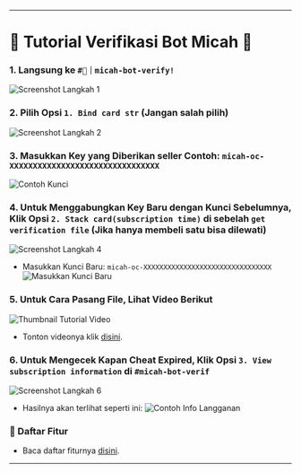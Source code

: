 
---
# 🌟 Tutorial Verifikasi Bot Micah 🌟

### 1. Langsung ke `#🔑｜micah-bot-verify!`
![Screenshot Langkah 1](https://github.com/user-attachments/assets/f2cea6bf-6080-4a15-af90-640f97ece128)

### 2. Pilih Opsi `1. Bind card str` (Jangan salah pilih)
![Screenshot Langkah 2](https://github.com/user-attachments/assets/325d6b06-9c50-4c1e-b4ae-c82f93e204c8)

### 3. Masukkan Key yang Diberikan seller Contoh: `micah-oc-XXXXXXXXXXXXXXXXXXXXXXXXXXXXXXXX`
![Contoh Kunci](https://github.com/user-attachments/assets/f897abbc-b77a-488e-9e09-edeace7b53fe)

### 4. Untuk Menggabungkan Key Baru dengan Kunci Sebelumnya, Klik Opsi `2. Stack card(subscription time)` di sebelah `get verification file` (Jika hanya membeli satu bisa dilewati)
![Screenshot Langkah 4](https://github.com/user-attachments/assets/7533622b-feb9-4134-ab10-7bba5d6c7250)
- Masukkan Kunci Baru: `micah-oc-XXXXXXXXXXXXXXXXXXXXXXXXXXXXXXXX`
![Masukkan Kunci Baru](https://github.com/rinarenasya/KOREPI-PERTAMAX-TUTORIAL-CLAIM-BAHASA-INDONESIA/assets/159468276/8c78809e-8b54-4ff6-af9d-73b3af929ef4)

### 5. Untuk Cara Pasang File, Lihat Video Berikut
![Thumbnail Tutorial Video](https://github.com/rinarenasya/KOREPI-PERTAMAX-TUTORIAL-CLAIM-BAHASA-INDONESIA/assets/159468276/e070fae3-b185-4b15-a751-6f459bf8e47d)
- Tonton videonya klik [disini](https://youtu.be/lG7z3gxVbzU).

### 6. Untuk Mengecek Kapan Cheat Expired, Klik Opsi `3. View subscription information` di `#micah-bot-verif`
![Screenshot Langkah 6](https://github.com/rinarenasya/KOREPI-PERTAMAX-TUTORIAL-CLAIM-BAHASA-INDONESIA/assets/159468276/9450fbc8-ef35-4a6b-a9c9-f2c27c1078a6)
- Hasilnya akan terlihat seperti ini:
![Contoh Info Langganan](https://github.com/rinarenasya/KOREPI-PERTAMAX-TUTORIAL-CLAIM-BAHASA-INDONESIA/assets/159468276/bdf1f75c-d155-4645-a465-21e34eacd732)

### 📜 Daftar Fitur
- Baca daftar fiturnya [disini](https://github.com/rinarenasya/KOREPI-PERTAMAX-TUTORIAL-CLAIM-BAHASA-INDONESIA/wiki/FEATURE-LIST).

---
